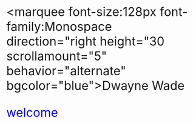 <style>
  .redtext{
  color:red;
  }
  .bluetext{
  color:blue;
  }
  
  h{
  font-size:128px;
  font-family:Monospace;
  }
  p{
  font-size:32px;
  }
  

</style>
<marquee  font-size:128px  font-family:Monospace direction="right height="30 scrollamount="5" behavior="alternate" bgcolor="blue">Dwayne Wade</marquee>
<p class="bluetext">welcome</p>
